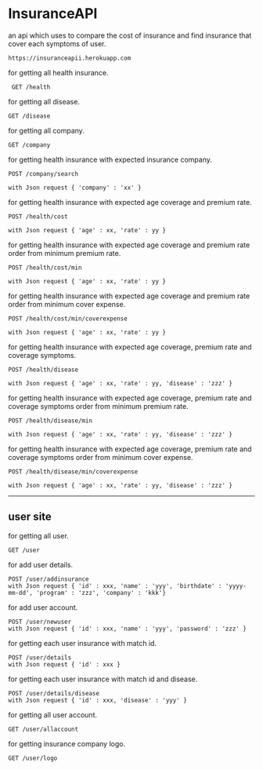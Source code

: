 # InsuranceAPI

an api which uses to compare the cost of insurance and find insurance that cover each symptoms of user.

``` 
https://insuranceapii.herokuapp.com 
```


 for getting all health insurance.
```
 GET /health   
 ```

for getting all disease.
```
GET /disease 
```

for getting all company.
```
GET /company 
```

for getting health insurance with expected insurance company.
```
POST /company/search

with Json request { 'company' : 'xx' }
```

for getting health insurance with expected age coverage and premium rate.
```
POST /health/cost

with Json request { 'age' : xx, 'rate' : yy }
```

for getting health insurance with expected age coverage and premium rate order from minimum premium rate.
```
POST /health/cost/min

with Json request { 'age' : xx, 'rate' : yy }
```

for getting health insurance with expected age coverage and premium rate order from minimum cover expense.
```
POST /health/cost/min/coverexpense

with Json request { 'age' : xx, 'rate' : yy }
```

for getting health insurance with expected age coverage, premium rate and coverage symptoms.
```
POST /health/disease

with Json request { 'age' : xx, 'rate' : yy, 'disease' : 'zzz' }
```

for getting health insurance with expected age coverage, premium rate and coverage symptoms order from minimum premium rate.
```
POST /health/disease/min

with Json request { 'age' : xx, 'rate' : yy, 'disease' : 'zzz' }
```

for getting health insurance with expected age coverage, premium rate and coverage symptoms order from minimum cover expense.
```
POST /health/disease/min/coverexpense

with Json request { 'age' : xx, 'rate' : yy, 'disease' : 'zzz' }
```
------
 ## user site

for getting all user.
```
GET /user
```

for add user details.
```
POST /user/addinsurance
with Json request { 'id' : xxx, 'name' : 'yyy', 'birthdate' : 'yyyy-mm-dd', 'program' : 'zzz', 'company' : 'kkk'}
```

for add user account.
```
POST /user/newuser
with Json request { 'id' : xxx, 'name' : 'yyy', 'password' : 'zzz' }
```

for getting each user insurance with match id.
```
POST /user/details
with Json request { 'id' : xxx }
```

for getting each user insurance with match id and disease.
```
POST /user/details/disease
with Json request { 'id' : xxx, 'disease' : 'yyy' }
```

for getting all user account.
```
GET /user/allaccount
```

for getting insurance company logo.
```
GET /user/logo
```